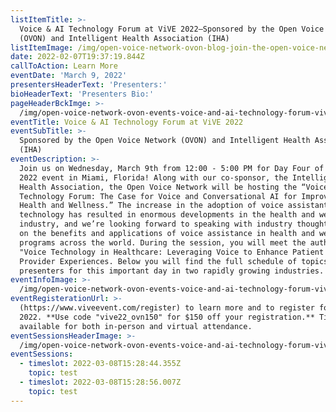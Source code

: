 ```yaml
---
listItemTitle: >-
  Voice & AI Technology Forum at ViVE 2022—Sponsored by the Open Voice Network
  (OVON) and Intelligent Health Association (IHA)
listItemImage: /img/open-voice-network-ovon-blog-join-the-open-voice-network-at-vive-2022.png
date: 2022-02-07T19:37:19.844Z
callToAction: Learn More
eventDate: 'March 9, 2022'
presentersHeaderText: 'Presenters:'
bioHeaderText: 'Presenters Bio:'
pageHeaderBckImge: >-
  /img/open-voice-network-ovon-events-voice-and-ai-technology-forum-vive-2022-header.png
eventTitle: Voice & AI Technology Forum at ViVE 2022
eventSubTitle: >-
  Sponsored by the Open Voice Network (OVON) and Intelligent Health Association
  (IHA)
eventDescription: >-
  Join us on Wednesday, March 9th from 12:00 - 5:00 PM for Day Four of the ViVE
  2022 event in Miami, Florida! Along with our co-sponsor, the Intelligent
  Health Association, the Open Voice Network will be hosting the “Voice & AI
  Technology Forum: The Case for Voice and Conversational AI for Improving
  Health and Wellness.” The increase in the adoption of voice assistant
  technology has resulted in enormous developments in the health and wellness
  industry, and we’re looking forward to speaking with industry thought leaders
  on the benefits and applications of voice assistance in health and wellness
  programs across the world. During the session, you will meet the authors of
  "Voice Technology in Healthcare: Leveraging Voice to Enhance Patient and
  Provider Experiences. Below you will find the full schedule of topics and
  presenters for this important day in two rapidly growing industries.
eventInfoImage: >-
  /img/open-voice-network-ovon-events-voice-and-ai-technology-forum-vive-2022-partner.png
eventRegisterationUrl: >-
  (https://www.viveevent.com/register) to learn more and to register for ViVE
  2022. **Use code "vive22_ovn150" for $150 off your registration.** Tickets are
  available for both in-person and virtual attendance.
eventSessionsHeaderImage: >-
  /img/open-voice-network-ovon-events-voice-and-ai-technology-forum-vive-2022-schedule.png
eventSessions:
  - timeslot: 2022-03-08T15:28:44.355Z
    topic: test
  - timeslot: 2022-03-08T15:28:56.007Z
    topic: test
---
```


